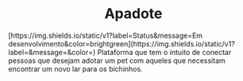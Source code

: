 <h1 align="center"> Apadote </h1>
[https://img.shields.io/static/v1?label=Status&message=Em desenvolvimento&color=brightgreen](https://img.shields.io/static/v1?label=<LABEL>&message=<MESSAGE>&color=<COLOR>)
Plataforma que tem o intuito de conectar pessoas que desejam adotar um pet com aqueles que necessitam encontrar um novo lar para os bichinhos.
